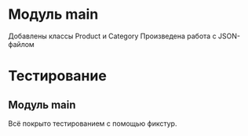 # Модуль main
Добавлены классы Product и Category
Произведена работа с JSON-файлом

# Тестирование
## Модуль main
Всё покрыто тестированием с помощью фикстур.

